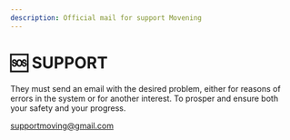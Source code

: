 ```yaml
---
description: Official mail for support Movening
---
```


# 🆘  SUPPORT

They must send an email with the desired problem, either for reasons of errors in the system or for another interest. To prosper and ensure both your safety and your progress.&#x20;

supportmoving@gmail.com
